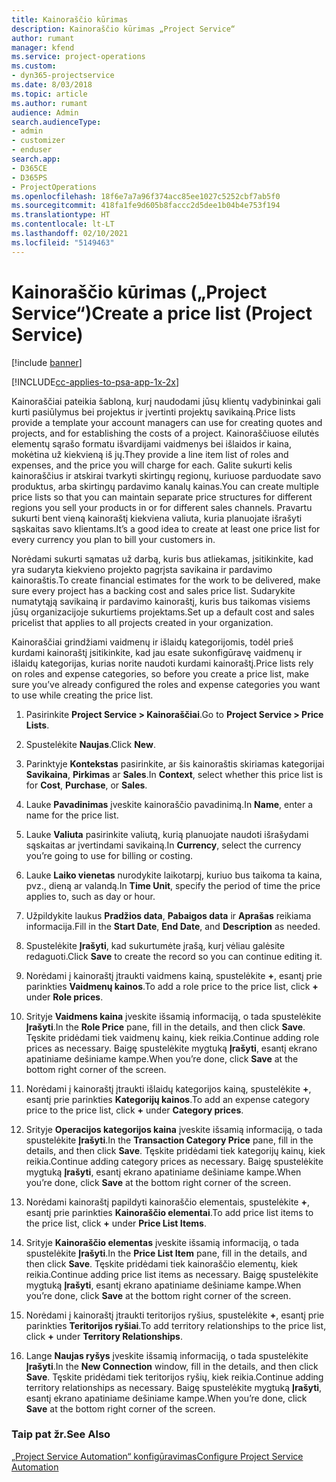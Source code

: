 ```yaml
---
title: Kainoraščio kūrimas
description: Kainoraščio kūrimas „Project Service“
author: rumant
manager: kfend
ms.service: project-operations
ms.custom:
- dyn365-projectservice
ms.date: 8/03/2018
ms.topic: article
ms.author: rumant
audience: Admin
search.audienceType:
- admin
- customizer
- enduser
search.app:
- D365CE
- D365PS
- ProjectOperations
ms.openlocfilehash: 18f6e7a7a96f374acc85ee1027c5252cbf7ab5f0
ms.sourcegitcommit: 418fa1fe9d605b8faccc2d5dee1b04b4e753f194
ms.translationtype: HT
ms.contentlocale: lt-LT
ms.lasthandoff: 02/10/2021
ms.locfileid: "5149463"
---
```

# <a name="create-a-price-list-project-service"></a><span data-ttu-id="52939-103">Kainoraščio kūrimas („Project Service“)</span><span class="sxs-lookup"><span data-stu-id="52939-103">Create a price list (Project Service)</span></span>

[!include [banner](../includes/psa-now-project-operations.md)]

[!INCLUDE[cc-applies-to-psa-app-1x-2x](../includes/cc-applies-to-psa-app-1x-2x.md)]

<span data-ttu-id="52939-104">Kainoraščiai pateikia šabloną, kurį naudodami jūsų klientų vadybininkai gali kurti pasiūlymus bei projektus ir įvertinti projektų savikainą.</span><span class="sxs-lookup"><span data-stu-id="52939-104">Price lists provide a template your account managers can use for creating quotes and projects, and for establishing the costs of a project.</span></span> <span data-ttu-id="52939-105">Kainoraščiuose eilutės elementų sąrašo formatu išvardijami vaidmenys bei išlaidos ir kaina, mokėtina už kiekvieną iš jų.</span><span class="sxs-lookup"><span data-stu-id="52939-105">They provide a line item list of roles and expenses, and the price you will charge for each.</span></span> <span data-ttu-id="52939-106">Galite sukurti kelis kainoraščius ir atskirai tvarkyti skirtingų regionų, kuriuose parduodate savo produktus, arba skirtingų pardavimo kanalų kainas.</span><span class="sxs-lookup"><span data-stu-id="52939-106">You can create multiple price lists so that you can maintain separate price structures for different regions you sell your products in or for different sales channels.</span></span> <span data-ttu-id="52939-107">Pravartu sukurti bent vieną kainoraštį kiekviena valiuta, kuria planuojate išrašyti sąskaitas savo klientams.</span><span class="sxs-lookup"><span data-stu-id="52939-107">It’s a good idea to create at least one price list for every currency you plan to bill your customers in.</span></span>  
  
<span data-ttu-id="52939-108">Norėdami sukurti sąmatas už darbą, kuris bus atliekamas, įsitikinkite, kad yra sudaryta kiekvieno projekto pagrįsta savikaina ir pardavimo kainoraštis.</span><span class="sxs-lookup"><span data-stu-id="52939-108">To create financial estimates for the work to be delivered, make sure every project has a backing cost and sales price list.</span></span> <span data-ttu-id="52939-109">Sudarykite numatytąją savikainą ir pardavimo kainoraštį, kuris bus taikomas visiems jūsų organizacijoje sukurtiems projektams.</span><span class="sxs-lookup"><span data-stu-id="52939-109">Set up a default cost and sales pricelist that applies to all projects created in your organization.</span></span>  
  
<span data-ttu-id="52939-110">Kainoraščiai grindžiami vaidmenų ir išlaidų kategorijomis, todėl prieš kurdami kainoraštį įsitikinkite, kad jau esate sukonfigūravę vaidmenų ir išlaidų kategorijas, kurias norite naudoti kurdami kainoraštį.</span><span class="sxs-lookup"><span data-stu-id="52939-110">Price lists rely on roles and expense categories, so before you create a price list, make sure you’ve already configured the roles and expense categories you want to use while creating the price list.</span></span>  
  
1.  <span data-ttu-id="52939-111">Pasirinkite **Project Service > Kainoraščiai**.</span><span class="sxs-lookup"><span data-stu-id="52939-111">Go to **Project Service > Price Lists**.</span></span>  
  
2.  <span data-ttu-id="52939-112">Spustelėkite **Naujas**.</span><span class="sxs-lookup"><span data-stu-id="52939-112">Click **New**.</span></span>  
  
3.  <span data-ttu-id="52939-113">Parinktyje **Kontekstas** pasirinkite, ar šis kainoraštis skiriamas kategorijai **Savikaina**, **Pirkimas** ar **Sales**.</span><span class="sxs-lookup"><span data-stu-id="52939-113">In **Context**, select whether this price list is for **Cost**, **Purchase**, or **Sales**.</span></span>  
  
4.  <span data-ttu-id="52939-114">Lauke **Pavadinimas** įveskite kainoraščio pavadinimą.</span><span class="sxs-lookup"><span data-stu-id="52939-114">In **Name**, enter a name for the price list.</span></span>  
  
5.  <span data-ttu-id="52939-115">Lauke **Valiuta** pasirinkite valiutą, kurią planuojate naudoti išrašydami sąskaitas ar įvertindami savikainą.</span><span class="sxs-lookup"><span data-stu-id="52939-115">In **Currency**, select the currency you’re going to use for billing or costing.</span></span>  
  
6.  <span data-ttu-id="52939-116">Lauke **Laiko vienetas** nurodykite laikotarpį, kuriuo bus taikoma ta kaina, pvz., dieną ar valandą.</span><span class="sxs-lookup"><span data-stu-id="52939-116">In **Time Unit**, specify the period of time the price applies to, such as day or hour.</span></span>  
  
7.  <span data-ttu-id="52939-117">Užpildykite laukus **Pradžios data**, **Pabaigos data** ir **Aprašas** reikiama informacija.</span><span class="sxs-lookup"><span data-stu-id="52939-117">Fill in the **Start Date**, **End Date**, and **Description** as needed.</span></span>  
  
8.  <span data-ttu-id="52939-118">Spustelėkite **Įrašyti**, kad sukurtumėte įrašą, kurį vėliau galėsite redaguoti.</span><span class="sxs-lookup"><span data-stu-id="52939-118">Click **Save** to create the record so you can continue editing it.</span></span>  
  
9. <span data-ttu-id="52939-119">Norėdami į kainoraštį įtraukti vaidmens kainą, spustelėkite **+**, esantį prie parinkties **Vaidmenų kainos**.</span><span class="sxs-lookup"><span data-stu-id="52939-119">To add a role price to the price list, click **+** under **Role prices**.</span></span>  
  
10. <span data-ttu-id="52939-120">Srityje **Vaidmens kaina** įveskite išsamią informaciją, o tada spustelėkite **Įrašyti**.</span><span class="sxs-lookup"><span data-stu-id="52939-120">In the **Role Price** pane, fill in the details, and then click **Save**.</span></span> <span data-ttu-id="52939-121">Tęskite pridėdami tiek vaidmenų kainų, kiek reikia.</span><span class="sxs-lookup"><span data-stu-id="52939-121">Continue adding role prices as necessary.</span></span> <span data-ttu-id="52939-122">Baigę spustelėkite mygtuką **Įrašyti**, esantį ekrano apatiniame dešiniame kampe.</span><span class="sxs-lookup"><span data-stu-id="52939-122">When you’re done, click **Save** at the bottom right corner of the screen.</span></span>  
  
11. <span data-ttu-id="52939-123">Norėdami į kainoraštį įtraukti išlaidų kategorijos kainą, spustelėkite **+**, esantį prie parinkties **Kategorijų kainos**.</span><span class="sxs-lookup"><span data-stu-id="52939-123">To add an expense category price to the price list, click **+** under **Category prices**.</span></span>  
  
12. <span data-ttu-id="52939-124">Srityje **Operacijos kategorijos kaina** įveskite išsamią informaciją, o tada spustelėkite **Įrašyti**.</span><span class="sxs-lookup"><span data-stu-id="52939-124">In the **Transaction Category Price** pane, fill in the details, and then click **Save**.</span></span> <span data-ttu-id="52939-125">Tęskite pridėdami tiek kategorijų kainų, kiek reikia.</span><span class="sxs-lookup"><span data-stu-id="52939-125">Continue adding category prices as necessary.</span></span> <span data-ttu-id="52939-126">Baigę spustelėkite mygtuką **Įrašyti**, esantį ekrano apatiniame dešiniame kampe.</span><span class="sxs-lookup"><span data-stu-id="52939-126">When you’re done, click **Save** at the bottom right corner of the screen.</span></span>  
  
13. <span data-ttu-id="52939-127">Norėdami kainoraštį papildyti kainoraščio elementais, spustelėkite **+**, esantį prie parinkties **Kainoraščio elementai**.</span><span class="sxs-lookup"><span data-stu-id="52939-127">To add price list items to the price list, click **+** under **Price List Items**.</span></span>  
  
14. <span data-ttu-id="52939-128">Srityje **Kainoraščio elementas** įveskite išsamią informaciją, o tada spustelėkite **Įrašyti**.</span><span class="sxs-lookup"><span data-stu-id="52939-128">In the **Price List Item** pane, fill in the details, and then click **Save**.</span></span> <span data-ttu-id="52939-129">Tęskite pridėdami tiek kainoraščio elementų, kiek reikia.</span><span class="sxs-lookup"><span data-stu-id="52939-129">Continue adding price list items as necessary.</span></span> <span data-ttu-id="52939-130">Baigę spustelėkite mygtuką **Įrašyti**, esantį ekrano apatiniame dešiniame kampe.</span><span class="sxs-lookup"><span data-stu-id="52939-130">When you’re done, click **Save** at the bottom right corner of the screen.</span></span>  
  
15. <span data-ttu-id="52939-131">Norėdami į kainoraštį įtraukti teritorijos ryšius, spustelėkite **+**, esantį prie parinkties **Teritorijos ryšiai**.</span><span class="sxs-lookup"><span data-stu-id="52939-131">To add territory relationships to the price list, click **+** under **Territory Relationships**.</span></span>  
  
16. <span data-ttu-id="52939-132">Lange **Naujas ryšys** įveskite išsamią informaciją, o tada spustelėkite **Įrašyti**.</span><span class="sxs-lookup"><span data-stu-id="52939-132">In the **New Connection** window, fill in the details, and then click **Save**.</span></span> <span data-ttu-id="52939-133">Tęskite pridėdami tiek teritorijos ryšių, kiek reikia.</span><span class="sxs-lookup"><span data-stu-id="52939-133">Continue adding territory relationships as necessary.</span></span> <span data-ttu-id="52939-134">Baigę spustelėkite mygtuką **Įrašyti**, esantį ekrano apatiniame dešiniame kampe.</span><span class="sxs-lookup"><span data-stu-id="52939-134">When you’re done, click **Save** at the bottom right corner of the screen.</span></span>  
  
### <a name="see-also"></a><span data-ttu-id="52939-135">Taip pat žr.</span><span class="sxs-lookup"><span data-stu-id="52939-135">See Also</span></span>  
 [<span data-ttu-id="52939-136">„Project Service Automation“ konfigūravimas</span><span class="sxs-lookup"><span data-stu-id="52939-136">Configure Project Service Automation</span></span>](../psa/configure.md)

